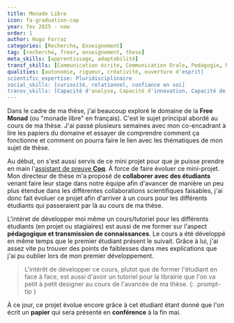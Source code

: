 ```yaml
---
title: Monade Libre
icon: fa-graduation-cap
year: fev 2025 - now
order: 1
author: Hugo Forraz
categories: [Recherche, Enseignement]
tag: [recherche, freer, enseignement, these]
meta_skills: [apprentissage, adaptabilité] 
transf_skills: [Communication écrite, Communication Orale, Pedagogie, Management, Veille,  Langues, Informatique]
qualities: [autonomie, rigueur, créativité, ouverture d'esprit]
scientific_expertise: Pluridisciplinaire
social_skills: [curiosité, relationnel, confiance en soi]
transv_skills: [Capacité d'analyse, Capacité d'innovation, Capacité de synthèse, Formuler un problème, Elaborer des solutions, Esprit critique]
---
```


Dans le cadre de ma thèse, j'ai beaucoup exploré le domaine de la **Free Monad** (ou "monade libre" en français). C'est le sujet principal abordé au cours de ma thèse. J'ai passé plusieurs semaines avec mon co-encadrant à lire les papiers du domaine et essayer de comprendre comment ça fonctionne et comment on pourra faire le lien avec les thématiques de mon sujet de thèse.

Au début, on s'est aussi servis de ce mini projet pour que je puisse prendre en main l'<u>assistant de preuve <b>Coq</b></u>. À force de faire évoluer ce mini-projet. Mon directeur de thèse m'a proposé de **collaborer avec des étudiants** venant faire leur stage dans notre équipe afin d'avancer de manière un peu plus étendue dans les différentes collaborations scientifiques faisables, j'ai donc fait évoluer ce projet afin d'arriver à un cours pour les différents étudiants qui passeraient par là au cours de ma thèse. 

L'intéret de développer moi même un cours/tutoriel pour les différents étudiants (en projet ou stagiaires) est aussi de me former sur l'aspect **pédagogique et transmission de connaissances**. Le cours a été développé en même temps que le premier étudiant présent le suivait. Grâce à lui, j'ai assez vite pu trouver des points de faiblesses dans mes explications que j'ai pu oublier lors de mon premier développement. 

> L'intérêt de développer ce cours, plutot que de former l'étudiant en face à face, est aussi d'avoir un tutoriel pour la librairie que l'on va petit à petit designer au cours de l'avancée de ma thèse.
{: .prompt-tip }

À ce jour, ce projet évolue encore grâce à cet étudiant étant donné que l'on écrit un **papier** qui sera présenté en **conférence** à la fin mai.